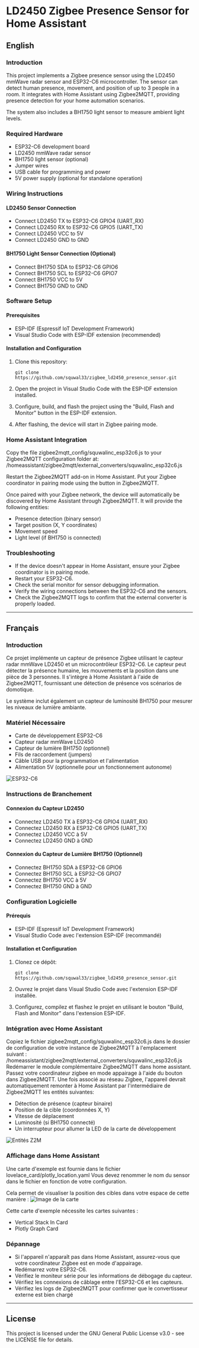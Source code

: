 # LD2450 Zigbee Presence Sensor for Home Assistant

## English

### Introduction

This project implements a Zigbee presence sensor using the LD2450 mmWave radar sensor and ESP32-C6 microcontroller. The sensor can detect human presence, movement, and position of up to 3 people in a room. It integrates with Home Assistant using Zigbee2MQTT, providing presence detection for your home automation scenarios.

The system also includes a BH1750 light sensor to measure ambient light levels.

### Required Hardware

- ESP32-C6 development board
- LD2450 mmWave radar sensor
- BH1750 light sensor (optional)
- Jumper wires
- USB cable for programming and power
- 5V power supply (optional for standalone operation)

### Wiring Instructions

#### LD2450 Sensor Connection
- Connect LD2450 TX to ESP32-C6 GPIO4 (UART_RX)
- Connect LD2450 RX to ESP32-C6 GPIO5 (UART_TX)
- Connect LD2450 VCC to 5V
- Connect LD2450 GND to GND

#### BH1750 Light Sensor Connection (Optional)
- Connect BH1750 SDA to ESP32-C6 GPIO6
- Connect BH1750 SCL to ESP32-C6 GPIO7
- Connect BH1750 VCC to 5V
- Connect BH1750 GND to GND

### Software Setup

#### Prerequisites
- ESP-IDF (Espressif IoT Development Framework)
- Visual Studio Code with ESP-IDF extension (recommended)

#### Installation and Configuration

1. Clone this repository:
   ```
   git clone https://github.com/squwal33/zigbee_ld2450_presence_sensor.git
   ```

2. Open the project in Visual Studio Code with the ESP-IDF extension installed.

3. Configure, build, and flash the project using the "Build, Flash and Monitor" button in the ESP-IDF extension.

4. After flashing, the device will start in Zigbee pairing mode.

### Home Assistant Integration

Copy the file zigbee2mqtt_config/squwalinc_esp32c6.js to your Zigbee2MQTT configuration folder at: /homeassistant/zigbee2mqtt/external_converters/squwalinc_esp32c6.js

Restart the Zigbee2MQTT add-on in Home Assistant.
Put your Zigbee coordinator in pairing mode using the button in Zigbee2MQTT.

Once paired with your Zigbee network, the device will automatically be discovered by Home Assistant through Zigbee2MQTT. It will provide the following entities:

- Presence detection (binary sensor)
- Target position (X, Y coordinates)
- Movement speed
- Light level (if BH1750 is connected)

### Troubleshooting

- If the device doesn't appear in Home Assistant, ensure your Zigbee coordinator is in pairing mode.
- Restart your ESP32-C6.
- Check the serial monitor for sensor debugging information.
- Verify the wiring connections between the ESP32-C6 and the sensors.
- Check the Zigbee2MQTT logs to confirm that the external converter is properly loaded.

---

## Français

### Introduction

Ce projet implémente un capteur de présence Zigbee utilisant le capteur radar mmWave LD2450 et un microcontrôleur ESP32-C6. Le capteur peut détecter la présence humaine, les mouvements et la position dans une pièce de 3 personnes. Il s'intègre à Home Assistant à l'aide de Zigbee2MQTT, fournissant une détection de présence vos scénarios de domotique.

Le système inclut également un capteur de luminosité BH1750 pour mesurer les niveaux de lumière ambiante.

### Matériel Nécessaire

- Carte de développement ESP32-C6
- Capteur radar mmWave LD2450
- Capteur de lumière BH1750 (optionnel)
- Fils de raccordement (jumpers)
- Câble USB pour la programmation et l'alimentation
- Alimentation 5V (optionnelle pour un fonctionnement autonome)

![ESP32-C6](/img/esp32-c6_devkit.png)

### Instructions de Branchement

#### Connexion du Capteur LD2450
- Connectez LD2450 TX à ESP32-C6 GPIO4 (UART_RX)
- Connectez LD2450 RX à ESP32-C6 GPIO5 (UART_TX)
- Connectez LD2450 VCC à 5V
- Connectez LD2450 GND à GND

#### Connexion du Capteur de Lumière BH1750 (Optionnel)
- Connectez BH1750 SDA à ESP32-C6 GPIO6
- Connectez BH1750 SCL à ESP32-C6 GPIO7
- Connectez BH1750 VCC à 5V
- Connectez BH1750 GND à GND

### Configuration Logicielle

#### Prérequis
- ESP-IDF (Espressif IoT Development Framework)
- Visual Studio Code avec l'extension ESP-IDF (recommandé)

#### Installation et Configuration

1. Clonez ce dépôt:
   ```
   git clone https://github.com/squwal33/zigbee_ld2450_presence_sensor.git
   ```

2. Ouvrez le projet dans Visual Studio Code avec l'extension ESP-IDF installée.

3. Configurez, compilez et flashez le projet en utilisant le bouton "Build, Flash and Monitor" dans l'extension ESP-IDF.


### Intégration avec Home Assistant

Copiez le fichier zigbee2mqtt_config/squwalinc_esp32c6.js dans le dossier de configuration de votre instance de Zigbee2MQTT à l'emplacement suivant : /homeassistant/zigbee2mqtt/external_converters/squwalinc_esp32c6.js
Redémarrer le module complémentaire Zigbee2MQTT dans home assistant.
Passez votre coordinateur zigbee en mode appairage à l'aide du bouton dans Zigbee2MQTT.
Une fois associé au réseau Zigbee, l'appareil devrait automatiquement remonter à Home Assistant par l'intermédiaire de Zigbee2MQTT les entités suivantes:

- Détection de présence (capteur binaire)
- Position de la cible (coordonnées X, Y)
- Vitesse de déplacement
- Luminosité (si BH1750 connecté)
- Un interrupteur pour allumer la LED de la carte de développement

![Entités Z2M](/img/z2m_presence_entities.jpg)



### Affichage dans Home Assistant
Une carte d'exemple est fournie dans le fichier lovelace_card/plotly_location.yaml
Vous devez renommer le nom du sensor dans le fichier en fonction de votre configuration.

Cela permet de visualiser la position des cibles dans votre espace de cette manière :
![Image de la carte](/img/location.png)

Cette carte d'exemple nécessite les cartes suivantes :
- Vertical Stack In Card
- Plotly Graph Card

### Dépannage

- Si l'appareil n'apparaît pas dans Home Assistant, assurez-vous que votre coordinateur Zigbee est en mode d'appairage.
- Redémarrez votre ESP32-C6.
- Vérifiez le moniteur série pour les informations de débogage du capteur.
- Vérifiez les connexions de câblage entre l'ESP32-C6 et les capteurs.
- Vérifiez les logs de Zigbee2MQTT pour confirmer que le convertisseur externe est bien chargé

---

## License

This project is licensed under the GNU General Public License v3.0 - see the LICENSE file for details.
